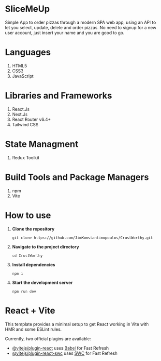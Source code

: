 # SliceMeUp

Simple App to order pizzas through a modern SPA web app, using an API to let you select, update, delete and order pizzas. No need to signup for a new user account, just insert your name and you are good to go. 

# Languages
<ol>
  <li>HTML5</li>
  <li>CSS3</li>
  <li>JavaScript</li>
</ol>

# Libraries and Frameworks
<ol>
  <li>React.Js</li>
  <li>Next.Js</li>
  <li>React Router v6.4+</li>
  <li>Tailwind CSS</li>
</ol>

# State Managment
<ol>
  <li>Redux Toolkit</li>
</ol>

# Build Tools and Package Managers
<ol>
  <li>npm</li>
  <li>Vite</li>
</ol>


# How to use
1. **Clone the repository**
    ```
    git clone https://github.com/JimKonstantinopoulos/CrustWorthy.git
    ```
2. **Navigate to the project directory**
    ```
    cd CrustWorthy
    ```
3. **Install dependencies**
    ```
    npm i
    ```
4. **Start the development server**
    ```
    npm run dev
    ```

# React + Vite

This template provides a minimal setup to get React working in Vite with HMR and some ESLint rules.

Currently, two official plugins are available:

- [@vitejs/plugin-react](https://github.com/vitejs/vite-plugin-react/blob/main/packages/plugin-react/README.md) uses [Babel](https://babeljs.io/) for Fast Refresh
- [@vitejs/plugin-react-swc](https://github.com/vitejs/vite-plugin-react-swc) uses [SWC](https://swc.rs/) for Fast Refresh

